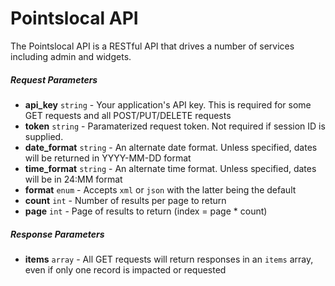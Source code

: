 # Pointslocal API

The Pointslocal API is a RESTful API that drives a number of services including admin and widgets.

##### Request Parameters
- **api_key** ```string``` - Your application's API key.  This is required for some GET requests and all POST/PUT/DELETE requests
- **token** ```string``` - Paramaterized request token.  Not required if session ID is supplied.
- **date_format** ```string``` - An alternate date format.  Unless specified, dates will be returned in YYYY-MM-DD format
- **time_format** ```string``` - An alternate time format.  Unless specified, dates will be in 24:MM format
- **format** ```enum``` - Accepts ```xml``` or ```json``` with the latter being the default
- **count** ```int``` - Number of results per page to return
- **page** ```int``` - Page of results to return (index = page * count)

##### Response Parameters
- **items** ```array``` - All GET requests will return responses in an ```items``` array, even if only one record is impacted or requested